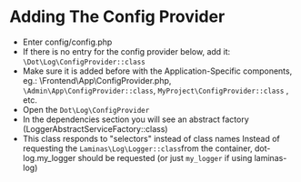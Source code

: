 # Adding The Config Provider

* Enter config/config.php
* If there is no entry for the config provider below, add it:
  `\Dot\Log\ConfigProvider::class`
* Make sure it is added before with the Application-Specific components, eg.: \Frontend\App\ConfigProvider.php, `\Admin\App\ConfigProvider::class`, `MyProject\ConfigProvider::class` , etc.
* Open the `Dot\Log\ConfigProvider`
* In the dependencies section you will see an abstract factory (LoggerAbstractServiceFactory::class)
* This class responds to "selectors" instead of class names
  Instead of requesting the `Laminas\Log\Logger::class`from the container, dot-log.my_logger should be requested (or just `my_logger` if using laminas-log)
